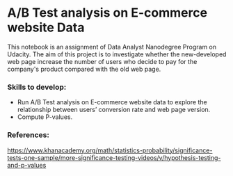 # A/B Test analysis on E-commerce website Data
This notebook is an assignment of Data Analyst Nanodegree Program on Udacity. The aim of this project is to investigate whether the new-developed web page increase the number of users who decide to pay for the company's product compared with the old web page.  

### Skills to develop:
* Run A/B Test analysis on E-commerce website data to explore the relationship between users’ conversion rate and web page version. 
* Compute P-values.

### References:
https://www.khanacademy.org/math/statistics-probability/significance-tests-one-sample/more-significance-testing-videos/v/hypothesis-testing-and-p-values

